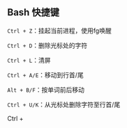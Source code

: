 ## Bash 快捷键

`Ctrl + Z`：挂起当前进程，使用fg唤醒

`Ctrl + D`：删除光标处的字符

`Ctrl + L`：清屏

`Ctrl + A/E`：移动到行首/尾

`Alt + B/F`：按单词前后移动

`Ctrl + U/K`：从光标处删除字符至行首/尾

Ctrl + 